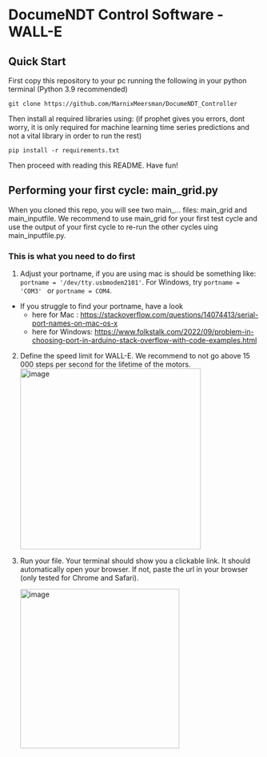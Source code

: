 # DocumeNDT Control Software - WALL-E

## Quick Start
First copy this repository to your pc running the following in your python terminal (Python 3.9 recommended)
```
git clone https://github.com/MarnixMeersman/DocumeNDT_Controller
```

Then install al required libraries using: (if prophet gives you errors, dont worry, it is only required for machine learning time series predictions and not a vital library in order to run the rest)
```
pip install -r requirements.txt
```


Then proceed with reading this README. Have fun!

## Performing your first cycle: main_grid.py
When you cloned this repo, you will see two main_... files: main_grid and main_inputfile. We recommend to use main_grid for your first test
cycle and use the output of your first cycle to re-run the other cycles uing main_inputfile.py. 

### This is what you need to do first

1. Adjust your portname, if you are using mac is should be something like: ```portname = '/dev/tty.usbmodem2101'```. For Windows, try  ```portname = 'COM3' ``` or ```portname = COM4```. 
  - If you struggle to find your portname, have a look 
    - here for Mac : https://stackoverflow.com/questions/14074413/serial-port-names-on-mac-os-x
    - here for Windows: https://www.folkstalk.com/2022/09/problem-in-choosing-port-in-arduino-stack-overflow-with-code-examples.html
2. Define the speed limit for WALL-E. We recommend to not go above 15 000 steps per second for the lifetime of the motors.
    <img width="361" alt="image" src="https://user-images.githubusercontent.com/57674797/203263717-124901b5-f781-4642-8077-2b286b65fa57.png">

3. Run your file. Your terminal should show you a clickable link. It should automatically open your browser. If not, paste the url in your browser (only tested for Chrome and Safari).

    <img width="318" alt="image" src="https://user-images.githubusercontent.com/57674797/203264250-99ce2169-5fcd-4d6f-92fa-2361064fd65c.png">

